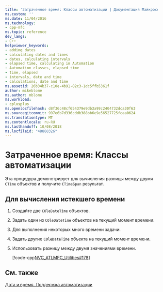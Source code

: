 ```yaml
---
title: 'Затраченное время: Классы автоматизации | Документация Майкрософт'
ms.custom: ''
ms.date: 11/04/2016
ms.technology:
- cpp-mfc
ms.topic: reference
dev_langs:
- C++
helpviewer_keywords:
- adding dates
- calculating dates and times
- dates, calculating intervals
- elapsed time, calculating in Automation
- Automation classes, elapsed time
- time, elapsed
- intervals, date and time
- calculations, date and time
ms.assetid: 26b34b37-c10e-4b91-82c3-1dc5ffb5361f
author: mikeblome
ms.author: mblome
ms.workload:
- cplusplus
ms.openlocfilehash: d8f36c48cf654379e9db3a99c2404732dca30f63
ms.sourcegitcommit: 997e6b7d336cddb388bb6e9e56527725fcaa0624
ms.translationtype: MT
ms.contentlocale: ru-RU
ms.lasthandoff: 10/08/2018
ms.locfileid: "48860326"
---
```

# <a name="elapsed-time-automation-classes"></a>Затраченное время: Классы автоматизации

Эта процедура демонстрирует для вычисления разницы между двумя `CTime` объектов и получите `CTimeSpan` результат.

## <a name="to-calculate-elapsed-time"></a>Для вычисления истекшего времени

1. Создайте две `COleDateTime` объектов.

1. Задать один из `COleDateTime` объектов на текущий момент времени.

1. Для выполнения некоторых много времени задачи.

1. Задать другие `COleDateTime` объекта на текущий момент времени.

1. Использовать разницу между двумя значениями времени.

   [!code-cpp[NVC_ATLMFC_Utilities#178](../atl-mfc-shared/codesnippet/cpp/elapsed-time-automation-classes_1.cpp)]

## <a name="see-also"></a>См. также

[Дата и время. Поддержка автоматизации](../atl-mfc-shared/date-and-time-automation-support.md)
